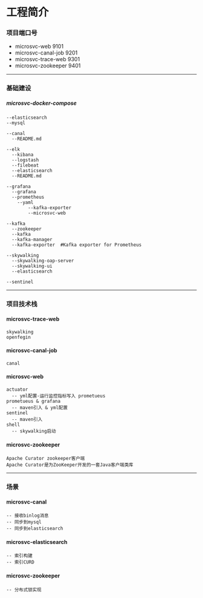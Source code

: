 # 工程简介

### 项目端口号

- microsvc-web 9101
- microsvc-canal-job 9201
- microsvc-trace-web 9301
- microsvc-zookeeper 9401

-----------------------
### 基础建设

##### microsvc-docker-compose
	--elasticsearch
	--mysql

    --canal
      --README.md
      
    --elk
      --kibana 
	  --logstash
	  --filebeat
	  --elasticsearch
	  --README.md

    --grafana
      --grafana
	  --prometheus
	    --yaml
	        --kafka-exporter
	        --microsvc-web
	  
	--kafka
	  --zookeeper
	  --kafka
	  --kafka-manager
	  --kafka-exporter  #Kafka exporter for Prometheus

    --skywalking
	  --skywalking-oap-server
      --skywalking-ui
      --elasticsearch

    --sentinel
    

 
        
-----------------------
### 项目技术栈

#### microsvc-trace-web
    skywalking
    openfegin
   
#### microsvc-canal-job
    canal
    
#### microsvc-web
    actuator
      -- yml配置-运行监控指标写入 prometueus
    prometueus & grafana
      -- maven引入 & yml配置
    sentinel
      -- maven引入
    shell
      -- skywalking启动
#### microsvc-zookeeper
    Apache Curator zookeeper客户端
    Apache Curator是为ZooKeeper开发的一套Java客户端类库
----------------------
### 场景
#### microsvc-canal 
    -- 接收binlog消息
    -- 同步到mysql
    -- 同步到elasticsearch
    
 
#### microsvc-elasticsearch
    -- 索引构建
    -- 索引CURD
    
#### microsvc-zookeeper
    -- 分布式锁实现




